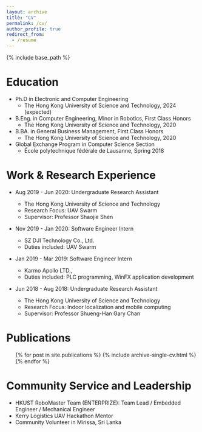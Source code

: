 ```yaml
---
layout: archive
title: "CV"
permalink: /cv/
author_profile: true
redirect_from:
  - /resume
---
```


{% include base_path %}

Education
======
* Ph.D in Electronic and Computer Engineering
  * The Hong Kong University of Science and Technology, 2024 (expected)
* B.Eng. in Computer Engineering, Minor in Robotics, First Class Honors
  * The Hong Kong University of Science and Technology, 2020
* B.BA. in General Business Management, First Class Honors
  * The Hong Kong University of Science and Technology, 2020
* Global Exchange Program in Computer Science Section
  * École polytechnique fédérale de Lausanne, Spring 2018

Work & Research Experience
======
* Aug 2019 - Jun 2020: Undergraduate Research Assistant
  * The Hong Kong University of Science and Technology
  * Research Focus: UAV Swarm
  * Supervisor: Professor Shaojie Shen

* Nov 2019 - Jan 2020: Software Engineer Intern
  * SZ DJI Technology Co., Ltd.
  * Duties included: UAV Swarm

* Jan 2019 - Mar 2019: Software Engineer Intern
  * Karmo Apollo LTD.,
  * Duties included: PLC programming, WinFX application development

* Jun 2018 - Aug 2018: Undergraduate Research Assistant
  * The Hong Kong University of Science and Technology
  * Research Focus: Indoor localization and mobile computing
  * Supervisor: Professor Shueng-Han Gary Chan
  
<!-- Skills
======
* C++ Programming
* Robot Manipulation
  * Sub-skill 2.1
  * Sub-skill 2.2
  * Sub-skill 2.3
* Skill 3 -->

Publications
======
  <ul>{% for post in site.publications %}
    {% include archive-single-cv.html %}
  {% endfor %}</ul>
  
<!-- Talks
======
  <ul>{% for post in site.talks %}
    {% include archive-single-talk-cv.html %}
  {% endfor %}</ul>
  
Teaching
======
  <ul>{% for post in site.teaching %}
    {% include archive-single-cv.html %}
  {% endfor %}</ul> -->
  
Community Service and Leadership
======
* HKUST RoboMaster Team (ENTERPRIZE): Team Lead / Embedded Engineer / Mechanical Engineer
* Kerry Logistics UAV Hackathon Mentor
* Community Volunteer in Mirissa, Sri Lanka
